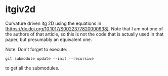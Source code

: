 # itgiv2d
Curvature driven itg 2D using the equations in [https://dx.doi.org/10.1017/S0022377820000938]. Note that I am not one of the authors of that article, so this is not the code that is actually used in that paper, but presumably an equivalent one.

Note: 
Don't forget to execute:
```
git submodule update --init --recursive
```
to get all the submodules.
